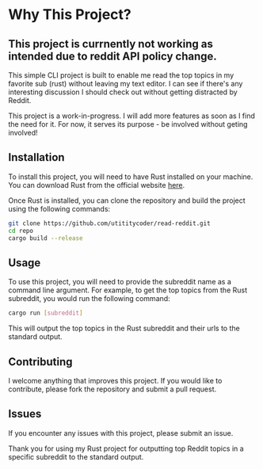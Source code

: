# Why This Project?

## This project is currnently not working as intended due to reddit API policy change.

This simple CLI project is built to enable me read the top topics in my favorite sub (rust) without leaving my text editor. I can see if there's any interesting discussion I should check out without getting distracted by Reddit.

This project is a work-in-progress. I will add more features as soon as I find the need for it. For now, it serves its purpose - be involved without geting involved!

## Installation

To install this project, you will need to have Rust installed on your machine. You can download Rust from the official website [here](https://www.rust-lang.org/tools/install).

Once Rust is installed, you can clone the repository and build the project using the following commands:

```sh
git clone https://github.com/utititycoder/read-reddit.git
cd repo
cargo build --release
```

## Usage

To use this project, you will need to provide the subreddit name as a command line argument. For example, to get the top topics from the Rust subreddit, you would run the following command:

``` sh
cargo run [subreddit]
```

This will output the top topics in the Rust subreddit and their urls to the standard output.

## Contributing

I welcome anything that improves this project. If you would like to contribute, please fork the repository and submit a pull request.

## Issues

If you encounter any issues with this project, please submit an issue.

Thank you for using my Rust project for outputting top Reddit topics in a specific subreddit to the standard output.
